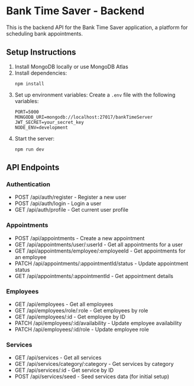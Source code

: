
# Bank Time Saver - Backend

This is the backend API for the Bank Time Saver application, a platform for scheduling bank appointments.

## Setup Instructions

1. Install MongoDB locally or use MongoDB Atlas
2. Install dependencies:
   ```
   npm install
   ```
3. Set up environment variables:
   Create a `.env` file with the following variables:
   ```
   PORT=5000
   MONGODB_URI=mongodb://localhost:27017/bankTimeServer
   JWT_SECRET=your_secret_key
   NODE_ENV=development
   ```
4. Start the server:
   ```
   npm run dev
   ```

## API Endpoints

### Authentication
- POST /api/auth/register - Register a new user
- POST /api/auth/login - Login a user
- GET /api/auth/profile - Get current user profile

### Appointments
- POST /api/appointments - Create a new appointment
- GET /api/appointments/user/:userId - Get all appointments for a user
- GET /api/appointments/employee/:employeeId - Get appointments for an employee
- PATCH /api/appointments/:appointmentId/status - Update appointment status
- GET /api/appointments/:appointmentId - Get appointment details

### Employees
- GET /api/employees - Get all employees
- GET /api/employees/role/:role - Get employees by role
- GET /api/employees/:id - Get employee by ID
- PATCH /api/employees/:id/availability - Update employee availability
- PATCH /api/employees/:id/role - Update employee role

### Services
- GET /api/services - Get all services
- GET /api/services/category/:category - Get services by category
- GET /api/services/:id - Get service by ID
- POST /api/services/seed - Seed services data (for initial setup)
